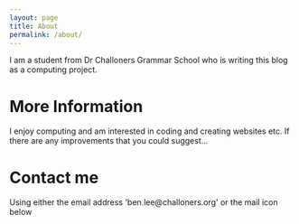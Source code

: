 ```yaml
---
layout: page
title: About
permalink: /about/
---
```


I am a student from Dr Challoners Grammar School who is writing this blog as a computing project.

<h1>More Information</h1>

I enjoy computing and am interested in coding and creating websites etc. If there are any improvements that you could suggest...

<h1>Contact me</h1>

<p>Using either the email address 'ben.lee@challoners.org' or the mail icon below</p>
